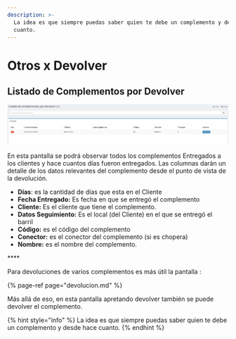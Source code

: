 ```yaml
---
description: >-
  La idea es que siempre puedas saber quien te debe un complemento y desde hace
  cuanto.
---
```


# Otros x Devolver

## Listado de Complementos por Devolver

![Listado de Complementos entregados en el Cliente](../../.gitbook/assets/screenshot-guido.beerapp.com.ar-2019.07.30-13_23_26.png)

En esta pantalla se podrá observar todos los complementos Entregados a los clientes y hace cuantos días fueron entregados.  Las columnas darán un detalle de los datos relevantes del complemento desde el punto de vista de la devolución.

* **Días**: es la cantidad de días que esta en el Cliente
* **Fecha Entregado:** Es fecha en que se entregó el complemento
* **Cliente:** Es el cliente que tiene el complemento.
* **Datos Seguimiento:** Es el local \(del Cliente\) en el que se entregó el barril
* **Código:** es el código del complemento
* **Conector:** es el conector del complemento \(si es chopera\)
* **Nombre:** es el nombre del complemento.

\*\*\*\*

Para devoluciones de varios complementos es más útil la pantalla :

{% page-ref page="devolucion.md" %}

Más allá de eso, en esta pantalla apretando devolver también se puede devolver el complemento.

{% hint style="info" %}
La idea es que siempre puedas saber quien te debe un complemento y desde hace cuanto.
{% endhint %}

